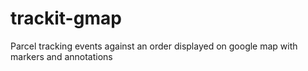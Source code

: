 # trackit-gmap
Parcel tracking events against an order displayed on google map with markers and annotations

